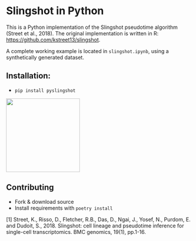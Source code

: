 # Slingshot in Python

This is a Python implementation of the Slingshot pseudotime algorithm (Street et al., 2018).
The original implementation is written in R: https://github.com/kstreet13/slingshot.

A complete working example is located in `slingshot.ipynb`, using a synthetically generated dataset.

## Installation:

- `pip install pyslingshot`


<img src=readme_example.png height="200">

## Contributing

- Fork & download source
- Install requirements with `poetry install`

[1] Street, K., Risso, D., Fletcher, R.B., Das, D., Ngai, J., Yosef, N., Purdom, E. and Dudoit, S., 2018. Slingshot: cell lineage and pseudotime inference for single-cell transcriptomics. BMC genomics, 19(1), pp.1-16.
